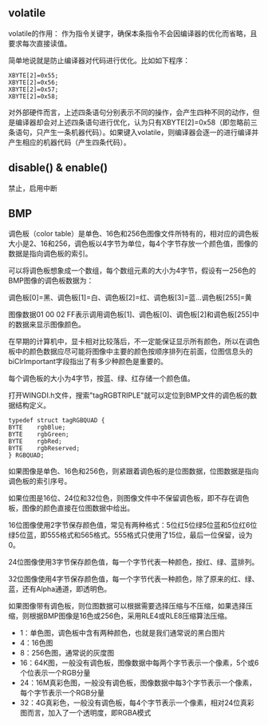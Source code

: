 ## volatile

volatile的作用： 作为指令关键字，确保本条指令不会因编译器的优化而省略，且要求每次直接读值。

简单地说就是防止编译器对代码进行优化。比如如下程序：

	XBYTE[2]=0x55;
	XBYTE[2]=0x56;
	XBYTE[2]=0x57;
	XBYTE[2]=0x58;

对外部硬件而言，上述四条语句分别表示不同的操作，会产生四种不同的动作，但是编译器却会对上述四条语句进行优化，认为只有XBYTE[2]=0x58（即忽略前三条语句，只产生一条机器代码）。如果键入volatile，则编译器会逐一的进行编译并产生相应的机器代码（产生四条代码）。

## disable() & enable()

禁止，启用中断

## BMP

调色板（color table）是单色、16色和256色图像文件所特有的，相对应的调色板大小是2、16和256，调色板以4字节为单位，每4个字节存放一个颜色值，图像的数据是指向调色板的索引。

可以将调色板想象成一个数组，每个数组元素的大小为4字节，假设有一256色的BMP图像的调色板数据为：

调色板[0]=黑、调色板[1]=白、调色板[2]=红、调色板[3]=蓝…调色板[255]=黄

图像数据01 00 02 FF表示调用调色板[1]、调色板[0]、调色板[2]和调色板[255]中的数据来显示图像颜色。

在早期的计算机中，显卡相对比较落后，不一定能保证显示所有颜色，所以在调色板中的颜色数据应尽可能将图像中主要的颜色按顺序排列在前面，位图信息头的biClrImportant字段指出了有多少种颜色是重要的。

每个调色板的大小为4字节，按蓝、绿、红存储一个颜色值。

打开WINGDI.h文件，搜索"tagRGBTRIPLE"就可以定位到BMP文件的调色板的数据结构定义。

	typedef struct tagRGBQUAD {
	BYTE    rgbBlue;
	BYTE    rgbGreen;
	BYTE    rgbRed;
	BYTE    rgbReserved;
	} RGBQUAD;

如果图像是单色、16色和256色，则紧跟着调色板的是位图数据，位图数据是指向调色板的索引序号。

如果位图是16位、24位和32位色，则图像文件中不保留调色板，即不存在调色板，图像的颜色直接在位图数据中给出。

16位图像使用2字节保存颜色值，常见有两种格式：5位红5位绿5位蓝和5位红6位绿5位蓝，即555格式和565格式。555格式只使用了15位，最后一位保留，设为0。

24位图像使用3字节保存颜色值，每一个字节代表一种颜色，按红、绿、蓝排列。

32位图像使用4字节保存颜色值，每一个字节代表一种颜色，除了原来的红、绿、蓝，还有Alpha通道，即透明色。

如果图像带有调色板，则位图数据可以根据需要选择压缩与不压缩，如果选择压缩，则根据BMP图像是16色或256色，采用RLE4或RLE8压缩算法压缩。

- 1：单色图，调色板中含有两种颜色，也就是我们通常说的黑白图片
- 4：16色图
- 8：256色图，通常说的灰度图
- 16：64K图，一般没有调色板，图像数据中每两个字节表示一个像素，5个或6个位表示一个RGB分量
- 24：16M真彩色图，一般没有调色板，图像数据中每3个字节表示一个像素，每个字节表示一个RGB分量
- 32：4G真彩色，一般没有调色板，每4个字节表示一个像素，相对24位真彩图而言，加入了一个透明度，即RGBA模式

